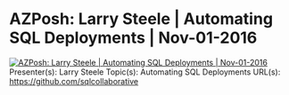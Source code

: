 ﻿# AZPosh: Larry Steele | Automating SQL Deployments | Nov-01-2016

[![AZPosh: Larry Steele | Automating SQL Deployments | Nov-01-2016](https://i2.ytimg.com/vi/miNwlSQKqmc/hqdefault.jpg "AZPosh: Larry Steele | Automating SQL Deployments | Nov-01-2016")](https://www.youtube.com/watch?v=miNwlSQKqmc)
Presenter(s): Larry Steele
Topic(s): Automating SQL Deployments
URL(s): 
https://github.com/sqlcollaborative


